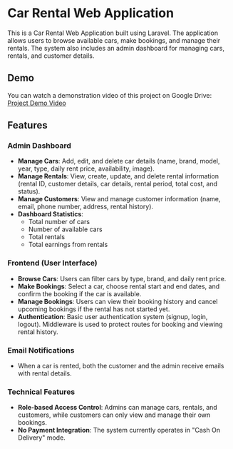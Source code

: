 # Car Rental Web Application

This is a Car Rental Web Application built using Laravel. The application allows users to browse available cars, make bookings, and manage their rentals. The system also includes an admin dashboard for managing cars, rentals, and customer details.

## Demo

You can watch a demonstration video of this project on Google Drive:  
[Project Demo Video](https://drive.google.com/file/d/1iReRwBSqJ-80c6O2cFIgcbYOpkkphHLP/view?usp=sharing)


## Features

### Admin Dashboard
- **Manage Cars**: Add, edit, and delete car details (name, brand, model, year, type, daily rent price, availability, image).
- **Manage Rentals**: View, create, update, and delete rental information (rental ID, customer details, car details, rental period, total cost, and status).
- **Manage Customers**: View and manage customer information (name, email, phone number, address, rental history).
- **Dashboard Statistics**: 
  - Total number of cars
  - Number of available cars
  - Total rentals
  - Total earnings from rentals

### Frontend (User Interface)
- **Browse Cars**: Users can filter cars by type, brand, and daily rent price.
- **Make Bookings**: Select a car, choose rental start and end dates, and confirm the booking if the car is available.
- **Manage Bookings**: Users can view their booking history and cancel upcoming bookings if the rental has not started yet.
- **Authentication**: Basic user authentication system (signup, login, logout). Middleware is used to protect routes for booking and viewing rental history.

### Email Notifications
- When a car is rented, both the customer and the admin receive emails with rental details.

### Technical Features
- **Role-based Access Control**: Admins can manage cars, rentals, and customers, while customers can only view and manage their own bookings.
- **No Payment Integration**: The system currently operates in "Cash On Delivery" mode.